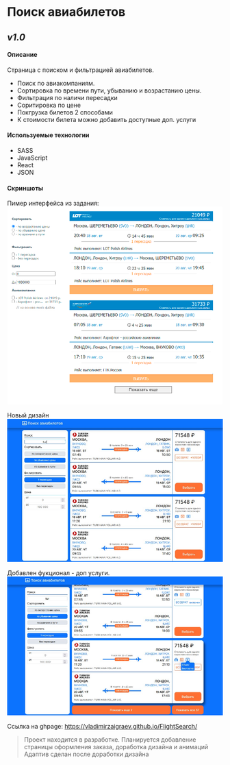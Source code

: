 # Поиск авиабилетов

## _v1.0_

#### Описание

Страница с поиском и фильтрацией авиабилетов.

- Поиск по авиакомпаниям.
- Сортировка по времени пути, убыванию и возрастанию цены.
- Фильтрация по наличи пересадки
- Соритировка по цене
- Покгрузка билетов 2 способами
- К стоимости билета можно добавить доступные доп. услуги

#### Используемые технологии

- SASS
- JavaScript
- React
- JSON

#### Скриншоты

Пимер интерфейса из задания:
![Image alt](https://github.com//VladimirZaigraev/FlightSearch/blob/master/screenshot/avia_search_old.png)

Новый дизайн
![Image alt](https://github.com//VladimirZaigraev/FlightSearch/blob/master/screenshot/scr1.jpg)

Добавлен фукционал - доп услуги.
![Image alt](https://github.com//VladimirZaigraev/FlightSearch/blob/master/screenshot/scr2.jpg)

Ссылка на ghpage: https://vladimirzaigraev.github.io/FlightSearch/

> Проект находится в разработке.
> Планируется добавление страницы оформления заказа, доработка дизайна и анимаций
> Адаптив сделан после доработки дизайна

